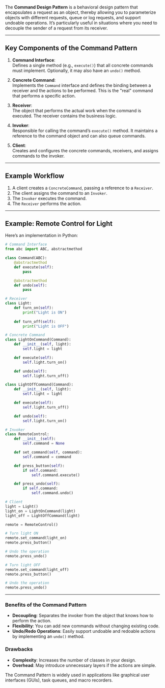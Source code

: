 The **Command Design Pattern** is a behavioral design pattern that encapsulates a request as an object, thereby allowing you to parameterize objects with different requests, queue or log requests, and support undoable operations. It’s particularly useful in situations where you need to decouple the sender of a request from its receiver.

---

## **Key Components of the Command Pattern**

1. **Command Interface**:  
   Defines a single method (e.g., `execute()`) that all concrete commands must implement. Optionally, it may also have an `undo()` method.

2. **Concrete Command**:  
   Implements the `Command` interface and defines the binding between a receiver and the actions to be performed. This is the "real" command that performs a specific action.

3. **Receiver**:  
   The object that performs the actual work when the command is executed. The receiver contains the business logic.

4. **Invoker**:  
   Responsible for calling the command’s `execute()` method. It maintains a reference to the command object and can also queue commands.

5. **Client**:  
   Creates and configures the concrete commands, receivers, and assigns commands to the invoker.

---

## **Example Workflow**

1. A client creates a `ConcreteCommand`, passing a reference to a `Receiver`.
2. The client assigns the command to an `Invoker`.
3. The `Invoker` executes the command.
4. The `Receiver` performs the action.

---

## **Example: Remote Control for Light**

Here’s an implementation in Python:

```python
# Command Interface
from abc import ABC, abstractmethod

class Command(ABC):
    @abstractmethod
    def execute(self):
        pass

    @abstractmethod
    def undo(self):
        pass

# Receiver
class Light:
    def turn_on(self):
        print("Light is ON")
    
    def turn_off(self):
        print("Light is OFF")

# Concrete Command
class LightOnCommand(Command):
    def __init__(self, light):
        self.light = light

    def execute(self):
        self.light.turn_on()

    def undo(self):
        self.light.turn_off()

class LightOffCommand(Command):
    def __init__(self, light):
        self.light = light

    def execute(self):
        self.light.turn_off()

    def undo(self):
        self.light.turn_on()

# Invoker
class RemoteControl:
    def __init__(self):
        self.command = None

    def set_command(self, command):
        self.command = command

    def press_button(self):
        if self.command:
            self.command.execute()

    def press_undo(self):
        if self.command:
            self.command.undo()

# Client
light = Light()
light_on = LightOnCommand(light)
light_off = LightOffCommand(light)

remote = RemoteControl()

# Turn light ON
remote.set_command(light_on)
remote.press_button()

# Undo the operation
remote.press_undo()

# Turn light OFF
remote.set_command(light_off)
remote.press_button()

# Undo the operation
remote.press_undo()
```

---

### **Benefits of the Command Pattern**
- **Decoupling**: Separates the invoker from the object that knows how to perform the action.
- **Flexibility**: You can add new commands without changing existing code.
- **Undo/Redo Operations**: Easily support undoable and redoable actions by implementing an `undo()` method.

### **Drawbacks**
- **Complexity**: Increases the number of classes in your design.
- **Overhead**: May introduce unnecessary layers if the actions are simple.

The Command Pattern is widely used in applications like graphical user interfaces (GUIs), task queues, and macro recorders.